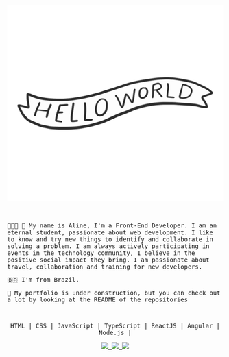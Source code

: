 <samp>

![](https://github.com/alinecbsr/alinecbsr/blob/master/hello.gif)

<br />

👩🏻‍💻 🚀 My name is Aline, I'm a Front-End Developer. I am an eternal student, passionate about web development. I like to know and try new things to identify and collaborate in solving a problem. I am always actively participating in events in the technology community, I believe in the positive social impact they bring. I am passionate about travel, collaboration and training for new developers. 

🇧🇷  I'm from Brazil. 

🦄 My portfolio is under construction, but you can check out a lot by looking at the README of the repositories

<br />

<p align="center">HTML | CSS | JavaScript | TypeScript | ReactJS | Angular | Node.js | </p>


<p align="center">
  <a
    href="mailto:alinecbsr@gmail.com" 
    alt="Gmail"
    target="blank"
  >
    <img src="https://img.shields.io/badge/-Gmail-red?style=flat&logo=Gmaill&logoColor=white" />
    
  </a>
  <a
    href="https://www.linkedin.com/in/alinecbsr/" 
    alt="LinkedIn"
    target="blank"
  >
    <img src="https://img.shields.io/badge/-LinkedIn-blue?style=flat&logo=Linkedin&logoColor=white" />
  </a>
  <a
    href="https://github.com/alinecbsr"
    alt="GitHub"
    target="blank"
  >
    <img src="https://img.shields.io/badge/-GitHub-000000?style=flat&logo=Github&logoColor=white" />
  </a>
</p>

</samp>